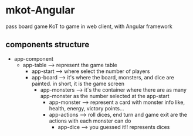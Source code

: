 # mkot-Angular
pass board game KoT to game in web client, with Angular framework

## components structure
* app-component
  * app-table --> represent the game table
    * app-start --> where select the number of players
    * app-board --> it's where the board, monsters, and dice are painted. in short, it is the game screen
      * app-monsters --> it´s the container where there are as many app-monster as the number selected at the app-start
        * app-monster --> represent a card with monster info like, health, energy, victory points...
        * app-actions --> roll dices, end turn and game exit are the actions with each monster can do
          * app-dice --> you guessed it!! represents dices


   
